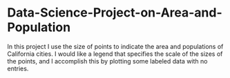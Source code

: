 # Data-Science-Project-on-Area-and-Population

In this project I use the size of points to indicate the area and populations of California cities. 
I would like a legend that specifies the scale of the sizes of the points, and I accomplish this by plotting some labeled data with no entries.
